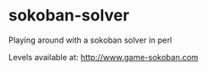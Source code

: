 sokoban-solver
==============

Playing around with a sokoban solver in perl

Levels available at:
http://www.game-sokoban.com
